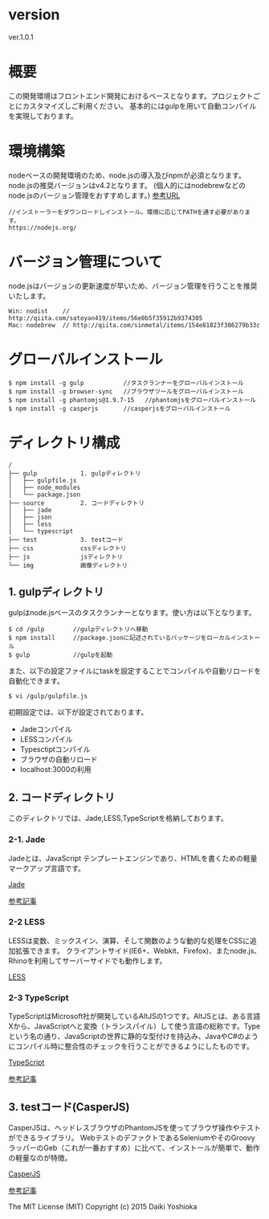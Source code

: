 # version
ver.1.0.1

# 概要
この開発環境はフロントエンド開発におけるベースとなります。プロジェクトごとにカスタマイズしご利用ください。
基本的にはgulpを用いて自動コンパイルを実現しております。

# 環境構築
nodeベースの開発環境のため、node.jsの導入及びnpmが必須となります。node.jsの推奨バージョンはv4.2となります。
(個人的にはnodebrewなどのnode.jsのバージョン管理をおすすめします。)
[参考URL](http://qiita.com/Kackey/items/b41b11bcf1c0b0d76149)

```
//インストーラーをダウンロードしインストール。環境に応じてPATHを通す必要があります。
https://nodejs.org/
```

# バージョン管理について
node.jsはバージョンの更新速度が早いため、バージョン管理を行うことを推奨いたします。

```
Win: nodist    // http://qiita.com/satoyan419/items/56e0b5f35912b9374305
Mac: nodebrew  // http://qiita.com/sinmetal/items/154e81823f386279b33c
```

# グローバルインストール
```
$ npm install -g gulp           //タスクランナーをグローバルインストール
$ npm install -g browser-sync   //ブラウザツールをグローバルインストール
$ npm install -g phantomjs@1.9.7-15   //phantomjsをグローバルインストール
$ npm install -g casperjs       //casperjsをグローバルインストール
```

# ディレクトリ構成
```
/
├── gulp            1. gulpディレクトリ
│   ├── gulpfile.js
│   ├── node_modules
│   └── package.json
├── source          2. コードディレクトリ
│   ├── jade
│   ├── json
│   ├── less
│   └── typescript
├── test            3. testコード
├── css             cssディレクトリ
├── js              jsディレクトリ
└── img             画像ディレクトリ
```

## 1. gulpディレクトリ
gulpはnode.jsベースのタスクランナーとなります。使い方は以下となります。

```
$ cd /gulp        //gulpディレクトリへ移動
$ npm install     //package.jsonに記述されているパッケージをローカルインストール
$ gulp            //gulpを起動
```

また、以下の設定ファイルにtaskを設定することでコンパイルや自動リロードを自動化できます。
```
$ vi /gulp/gulpfile.js

```
初期設定では、以下が設定されております。
* Jadeコンパイル
* LESSコンパイル
* Typesctiptコンパイル
* ブラウザの自動リロード
* localhost:3000の利用

## 2. コードディレクトリ
このディレクトリでは、Jade,LESS,TypeScriptを格納しております。

### 2-1. Jade
Jadeとは、JavaScript テンプレートエンジンであり、HTMLを書くための軽量マークアップ言語です。

[Jade](http://jade-lang.com/ "Jade")

[参考記事](https://gist.github.com/japboy/5402844 "参考記事")


### 2-2 LESS
LESSは変数、ミックスイン、演算、そして関数のような動的な処理をCSSに追加拡張できます。 クライアントサイド(IE6+、Webkit、Firefox)、またnode.js、Rhinoを利用してサーバーサイドでも動作します。

[LESS](http://less-ja.studiomohawk.com/)

### 2-3 TypeScript
TypeScriptはMicrosoft社が開発しているAltJSの1つです。AltJSとは、ある言語Xから、JavaScriptへと変換（トランスパイル）して使う言語の総称です。Typeという名の通り、JavaScriptの世界に静的な型付けを持込み、JavaやC#のようにコンパイル時に整合性のチェックを行うことができるようにしたものです。

[TypeScript](http://www.typescriptlang.org/ "TypeScript")

[参考記事](https://html5experts.jp/vvakame/16241/ "参考記事")

## 3. testコード(CasperJS)
CasperJSは、ヘッドレスブラウザのPhantomJSを使ってブラウザ操作やテストができるライブラリ。
WebテストのデファクトであるSeleniumやそのGroovyラッパーのGeb（これが一番おすすめ）に比べて、インストールが簡単で、動作の軽量なのが特徴。

[CasperJS](http://casperjs.org/ "CasperJS")

[参考記事](http://qiita.com/itagakishintaro/items/dafb2eba120b226fcb61 "参考記事")

The MIT License (MIT)
Copyright (c) 2015 Daiki Yoshioka
